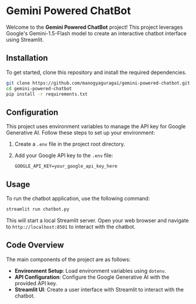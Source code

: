 # Gemini Powered ChatBot

Welcome to the **Gemini Powered ChatBot** project! This project leverages Google's Gemini-1.5-Flash model to create an interactive chatbot interface using Streamlit.

## Installation

To get started, clone this repository and install the required dependencies.

```bash
git clone https://github.com/manogyaguragai/gemini-powered-chatbot.git
cd gemini-powered-chatbot
pip install -r requirements.txt
```

## Configuration

This project uses environment variables to manage the API key for Google Generative AI. Follow these steps to set up your environment:

1. Create a `.env` file in the project root directory.
2. Add your Google API key to the `.env` file:

    ```plaintext
    GOOGLE_API_KEY=your_google_api_key_here
    ```

## Usage

To run the chatbot application, use the following command:

```bash
streamlit run chatbot.py
```

This will start a local Streamlit server. Open your web browser and navigate to `http://localhost:8501` to interact with the chatbot.

## Code Overview

The main components of the project are as follows:

- **Environment Setup**: Load environment variables using `dotenv`.
- **API Configuration**: Configure the Google Generative AI with the provided API key.
- **Streamlit UI**: Create a user interface with Streamlit to interact with the chatbot.

```